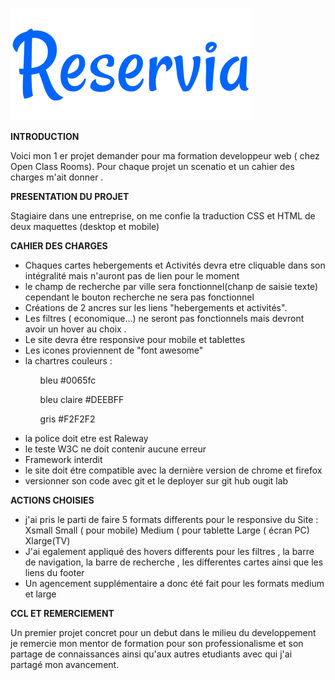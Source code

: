 ![](logo/Reservia%403x.png)


**INTRODUCTION**

<p>Voici mon 1 er projet demander pour ma formation developpeur web ( chez Open Class Rooms). 
Pour chaque projet un scenatio et un cahier des charges m'ait donner .</p>

**PRESENTATION DU PROJET** 

<p>Stagiaire dans une entreprise, on me confie la traduction CSS et HTML de deux maquettes (desktop et mobile)</p>

**CAHIER DES CHARGES**


* Chaques cartes hebergements et Activités devra etre cliquable dans son intégralité mais n'auront pas de lien pour le moment 
* le champ de recherche par ville sera fonctionnel(chanp de saisie texte) cependant le bouton recherche ne sera pas fonctionnel
* Créations de 2 ancres sur les liens "hebergements et activités".
* Les filtres ( economique...) ne seront pas fonctionnels mais devront avoir un hover au choix .
* Le site devra étre responsive pour mobile et tablettes 
* Les icones proviennent de "font awesome"
* la chartres couleurs :
<ul>
  <ol>bleu #0065fc</ol>
<ol>bleu claire #DEEBFF</ol>
<ol>gris #F2F2F2</ol>
</ul>

* la police doit etre est Raleway
* le teste W3C ne doit contenir aucune erreur 
* Framework interdit
* le site doit étre compatible avec la dernière version de chrome et firefox
* versionner son code avec git et le deployer sur git hub ougit lab 


**ACTIONS CHOISIES**

* j'ai pris le parti de faire 5 formats differents pour le responsive du Site :
Xsmall Small ( pour mobile) Medium ( pour tablette  Large ( écran PC) Xlarge(TV)
* J'ai egalement appliqué des hovers differents pour les filtres , la barre de navigation, la barre de recherche , les differentes cartes ainsi que les liens du footer 
* Un agencement supplémentaire a donc été fait pour les formats medium et large

**CCL ET REMERCIEMENT**

<p>
  Un premier projet concret pour un debut dans le milieu du developpement 
je remercie mon mentor de formation pour son professionalisme et son partage de connaissances ainsi qu'aux autres etudiants avec qui j'ai partagé mon avancement.  
</p>   
